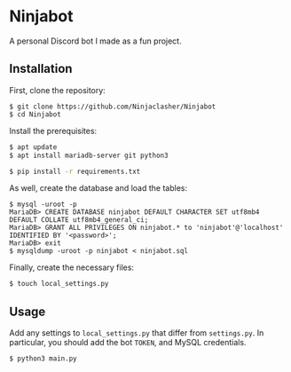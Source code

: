 # Ninjabot

A personal Discord bot I made as a fun project.

## Installation

First, clone the repository:
```
$ git clone https://github.com/Ninjaclasher/Ninjabot
$ cd Ninjabot
```

Install the prerequisites:
```bash
$ apt update
$ apt install mariadb-server git python3
```

```bash
$ pip install -r requirements.txt
```

As well, create the database and load the tables:
```mysql
$ mysql -uroot -p
MariaDB> CREATE DATABASE ninjabot DEFAULT CHARACTER SET utf8mb4 DEFAULT COLLATE utf8mb4_general_ci;
MariaDB> GRANT ALL PRIVILEGES ON ninjabot.* to 'ninjabot'@'localhost' IDENTIFIED BY '<password>';
MariaDB> exit
$ mysqldump -uroot -p ninjabot < ninjabot.sql
```

Finally, create the necessary files:
```bash
$ touch local_settings.py
```


## Usage

Add any settings to `local_settings.py` that differ from `settings.py`. In particular, you should add the bot `TOKEN`, and MySQL credentials.

```bash
$ python3 main.py
```

